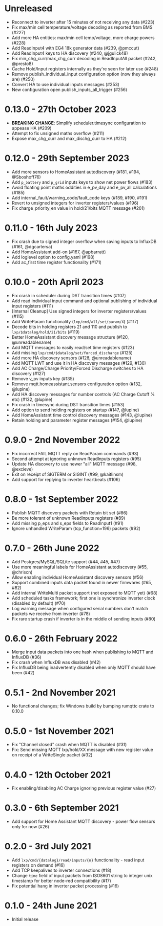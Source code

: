 # Unreleased

* Reconnect to inverter after 15 minutes of not receiving any data (#223)
* Fix max/min cell temperature/voltage decoding as reported from BMS (#227)
* Add more HA entities: max/min cell temp/voltage, more charge powers (#228)
* Add ReadInput4 with EG4 18k generator data (#239, @pmccut)
* Add ReadInput4 keys to HA discovery (#240, @jgulick48)
* Fix min_chg_curr/max_chg_curr decoding in ReadInputAll packet (#242, @presto8)
* Cache Hold/Input registers internally as they're seen for later use (#248)
* Remove publish_individual_input configuration option (now they always are) (#250)
* Convert HA to use individual inputs messages (#253)
* New configuration open publish_inputs_all_trigger (#256)


# 0.13.0 - 27th October 2023

* **BREAKING CHANGE**: Simplify scheduler.timesync configuration to appease HA (#209)
* Attempt to fix unsigned maths overflow (#211)
* Expose max_chg_curr and max_dischg_curr to HA (#212)


# 0.12.0 - 29th September 2023

* Add more sensors to HomeAssistant autodiscovery (#181, #194, @Sboshoff76)
* Add `p_battery` and `p_grid` inputs keys to show net power flows (#183)
* Avoid floating point maths oddities in e_pv_day and e_pv_all calculations (#185)
* Add internal_fault/warning_code/fault_code keys (#189, #190, #191)
* Revert to unsigned integers for inverter registers/values (#196)
* Fix charge_priority_en value in hold/21/bits MQTT message (#201)


# 0.11.0 - 16th July 2023

* Fix crash due to signed integer overflow when saving inputs to InfluxDB (#161, @dgcartersa)
* Add HomeAssistant add-on (#167, @apbarratt)
* Add loglevel option to config.yaml (#168)
* Add ac_first time register functionality (#171)


# 0.10.0 - 20th April 2023

* Fix crash in scheduler during DST transition times (#107)
* Add read individual input command and optional publishing of individual input registers (#111)
* [Internal Cleanup] Use signed integers for inverter registers/values (#115)
* Add WriteParam functionality (`lxp/cmd/all/set/param/X`) (#117)
* Decode bits in holding registers 21 and 110 and publish to `lxp/$datalog/hold/21/bits` (#119)
* Better HomeAssistant discovery message structure (#120, @unreadablename)
* Add MQTT messages to easily read/set time registers (#123)
* Add missing `lxp/cmd/$datalog/set/forced_discharge` (#125)
* Add more HA discovery sensors (#128, @unreadablename)
* Add MQTT LWT and use it in HA discovery messages (#129, #130)
* Add AC Charge/Charge Priority/Forced Discharge switches to HA discovery (#127)
* Remove v_pv inputs key (#135)
* Remove mqtt.homeassistant.sensors configuration option (#132, @lupine)
* Add HA discovery messages for number controls (AC Charge Cutoff % etc) (#132, @lupine)
* Fix crash in timesync during DST transition times (#153)
* Add option to send holding registers on startup (#147, @lupine)
* Add HomeAssistant time control discovery messages (#143, @lupine)
* Retain holding and parameter register messages (#154, @lupine)


# 0.9.0 - 2nd November 2022

* Fix incorrect FAIL MQTT reply on ReadParam commands (#93)
* Second attempt at ignoring unknown ReadInputs registers (#95)
* Update HA discovery to use newer "all" MQTT message (#98, @excieve)
* Exit on receipt of SIGTERM or SIGINT (#99, @kaitlinsm)
* Add support for replying to inverter heartbeats (#106)


# 0.8.0 - 1st September 2022

* Publish MQTT discovery packets with Retain bit set (#86)
* Be more tolerant of unknown ReadInputs registers (#89)
* Add missing p_eps and s_eps fields to ReadInput1 (#91)
* Ignore unhandled WriteParam (tcp_function=196) packets (#92)


# 0.7.0 - 26th June 2022

* Add Postgres/MySQL/SQLite support (#44, #45, #47)
* Use more meaningful labels for HomeAssistant autodiscovery (#55, @chriscn)
* Allow enabling individual HomeAssistant discovery sensors (#56)
* Support combined inputs data packet found in newer firmwares (#65, #82)
* Add internal WriteMulti packet support (not exposed to MQTT yet) (#68)
* Add scheduled tasks framework; first one is synchronize inverter clock (disabled by default) (#70)
* Log warning message when configured serial numbers don't match packets we receive from inverter (#78)
* Fix rare startup crash if inverter is in the middle of sending inputs (#80)


# 0.6.0 - 26th February 2022

* Merge input data packets into one hash when publishing to MQTT and InfluxDB (#36)
* Fix crash when InfluxDB was disabled (#42)
* Fix InfluxDB being inadvertently disabled when only MQTT should have been (#42)


# 0.5.1 - 2nd November 2021

* No functional changes; fix Windows build by bumping rumqttc crate to 0.10.0


# 0.5.0 - 1st November 2021

* Fix "Channel closed" crash when MQTT is disabled (#31)
* Fix: Send missing MQTT lxp/hold/XX message with new register value on receipt of a WriteSingle packet (#32)


# 0.4.0 - 12th October 2021

* Fix enabling/disabling AC Charge ignoring previous register value (#27)


# 0.3.0 - 6th September 2021

* Add support for Home Assistant MQTT discovery - power flow sensors only for now (#26)


# 0.2.0 - 3rd July 2021

* Add `lxp/cmd/{datalog}/read/inputs/{n}` functionality - read input registers on demand (#16)
* Add TCP keepalives to inverter connections (#18)
* Change `time` field of input packets from ISO8601 string to integer unix timestamp for better node-red compatibility (#17)
* Fix potential hang in inverter packet processing (#16)


# 0.1.0 - 24th June 2021

* Initial release

